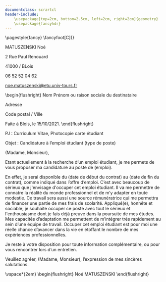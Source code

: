 ```yaml
---
documentclass: scrartcl
header-include:
	\usepackage[top=2cm, bottom=2.5cm, left=2cm, right=2cm]{geometry}
	\usepackage{fancyhdr}
---
```


\pagestyle{fancy}
\fancyfoot[C]{}


MATUSZENSKI Noé

2 Rue Paul Renouard

41000 / BLois

06 52 52 04 62

noe.matuszenski@etu.univ-tours.fr 


\begin{flushright}
Nom Prénom ou raison sociale du destinataire

Adresse

Code postal / Ville

Faite à Blois, le 15/10/2021.
\end{flushright}


PJ : Curriculum Vitae, Photocopie carte étudiant


Objet : Candidature à l’emploi étudiant (type de poste)


(Madame, Monsieur),


Etant actuellement à la recherche d’un emploi étudiant, je me permets de vous proposer ma
candidature au poste de (emploi).


En effet, je serai disponible du (date de début du contrat) au (date de fin du contrat), comme indiqué
dans l’offre d’emploi. C’est avec beaucoup de sérieux que j'envisage d'occuper cet emploi étudiant. Il va
me permettre de connatre la réalité du monde professionnel et de m’y adapter en toute modestie. Ce
travail sera aussi une source rémunératrice qui me permettra de financer une partie de mes frais de
scolarité. Appliqué(e), honnête et sociable, je souhaite occuper ce poste avec tout le sérieux et
l'enthousiasme dont je fais déjà preuve dans la poursuite de mes études. Mes capacités d’adaptation me
permettent de m’intégrer très rapidement au sein d’une équipe de travail. Occuper cet emploi étudiant
est pour moi une réelle chance d’avancer dans la vie en étoffant le nombre de mes expériences
professionnelles.

Je reste à votre disposition pour toute information complémentaire, ou pour vous rencontrer lors d’un
entretien.

Veuillez agréer, (Madame, Monsieur), l’expression de mes sincères salutations.


\vspace*{2em}
\begin{flushright}
Noé MATUSZENSKI
\end{flushright}
